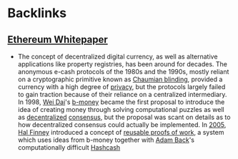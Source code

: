 
# Backlinks
## [Ethereum Whitepaper](<Ethereum Whitepaper.md>)
- The concept of decentralized digital currency, as well as alternative applications like property registries, has been around for decades. The anonymous e-cash protocols of the 1980s and the 1990s, mostly reliant on a cryptographic primitive known as [Chaumian blinding](<Chaumian blinding.md>), provided a currency with a high degree of [privacy](<privacy.md>), but the protocols largely failed to gain traction because of their reliance on a centralized intermediary. In 1998, [Wei Dai](<Wei Dai.md>)'s [b-money](<b-money.md>) became the first proposal to introduce the idea of creating money through solving computational puzzles as well as [decentralized](<decentralized.md>) [consensus](<consensus.md>), but the proposal was scant on details as to how decentralized consensus could actually be implemented. In [2005](<2005.md>), [Hal Finney](<Hal Finney.md>) introduced a concept of [reusable proofs of work](http://nakamotoinstitute.org/finney/rpow/), a system which uses ideas from b-money together with [Adam Back](<Adam Back.md>)'s computationally difficult [Hashcash](<Hashcash.md>)

